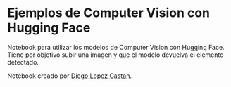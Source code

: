 # Ejemplos de Computer Vision con Hugging Face

Notebook para utilizar los modelos de Computer Vision con Hugging Face.  Tiene por objetivo subir una imagen y que el modelo devuelva el elemento detectado.


Notebook creado por [Diego Lopez Castan](https://www.diegolopezcastan.com/).